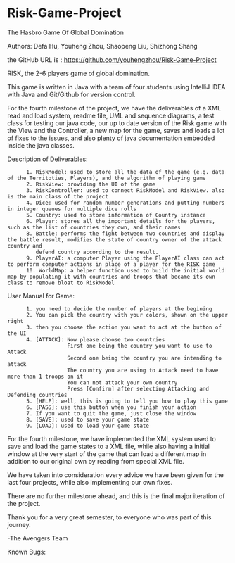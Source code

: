 # Risk-Game-Project
The Hasbro Game Of Global Domination

Authors: Defa Hu, Youheng Zhou, Shaopeng Liu, Shizhong Shang

the GitHub URL is : https://github.com/youhengzhou/Risk-Game-Project

RISK, the 2-6 players game of global domination.

This game is written in Java with a team of four students using IntelliJ IDEA with Java and Git/Github for version control.

For the fourth milestone of the project, we have the deliverables of a XML read and load system, readme file, UML and sequence diagrams, a test class for testing our java code, our up to date version of the Risk game with the View and the Controller, a new map for the game, saves and loads a lot of fixes to the issues, and also plenty of java documentation embedded inside the java classes.

Description of Deliverables:

          1. RiskModel: used to store all the data of the game (e.g. data of the Territoties, Players), and the algorithm of playing game
          2. RiskView: providing the UI of the game
          3. RiskController: used to connect RiskModel and RiskView. also is the main class of the project
          4. Dice: used for random number generations and putting numbers in integer queues for multiple dice rolls
          5. Country: used to store information of Country instance
          6. Player: stores all the important details for the players, such as the list of countries they own, and their names
          8. Battle: performs the fight between two countries and display the battle result, modifies the state of country owner of the attack country and
             defend country according to the result.
          9. PlayerAI: a computer Player using the PlayerAI class can act to perform computer actions in place of a player for the RISK game
          10. WorldMap: a helper function used to build the initial world map by populating it with countries and troops that became its own class to remove bloat to RiskModel
             
User Manual for Game:

          1. you need to decide the number of players at the begining
          2. You can pick the country with your colors, shown on the upper right
          3. then you choose the action you want to act at the button of the UI
          4. [ATTACK]: Now please choose two countries
                       First one being the country you want to use to Attack
                       Second one being the country you are intending to attack
                       The country you are using to Attack need to have more than 1 troops on it
                       You can not attack your own country 
                       Press [Confirm] after selecting Attacking and Defending countries
          5. [HELP]: well, this is going to tell you how to play this game
          6. [PASS]: use this button when you finish your action
          7. If you want to quit the game, just close the window
          8. [SAVE]: used to save your game state
          9. [LOAD]: used to load your game state


For the  fourth milestone, we have implemented the XML system used to save and load the game states to a XML file, while also having a initial window at the very start of the game that can load a different map in addition to our original own by reading from special XML file.

We have taken into consideration every advice we have been given for the last four projects, while also implementing our own fixes.

There are no further milestone ahead, and this is the final major iteration of the project.

Thank you for a very great semester, to everyone who was part of this journey.

-The Avengers Team


Known Bugs:



